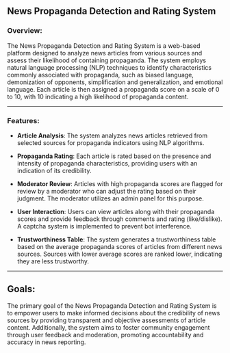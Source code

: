 ## News Propaganda Detection and Rating System

### Overview:

The News Propaganda Detection and Rating System is a web-based platform designed to analyze news articles from various sources and assess their likelihood of containing propaganda. The system employs natural language processing (NLP) techniques to identify characteristics commonly associated with propaganda, such as biased language, demonization of opponents, simplification and generalization, and emotional language. Each article is then assigned a propaganda score on a scale of 0 to 10, with 10 indicating a high likelihood of propaganda content.

---

### Features:

- **Article Analysis**: The system analyzes news articles retrieved from selected sources for propaganda indicators using NLP algorithms.

- **Propaganda Rating**: Each article is rated based on the presence and intensity of propaganda characteristics, providing users with an indication of its credibility.

- **Moderator Review**: Articles with high propaganda scores are flagged for review by a moderator who can adjust the rating based on their judgment. The moderator utilizes an admin panel for this purpose.

- **User Interaction**: Users can view articles along with their propaganda scores and provide feedback through comments and rating (like/dislike). A captcha system is implemented to prevent bot interference.

- **Trustworthiness Table**: The system generates a trustworthiness table based on the average propaganda scores of articles from different news sources. Sources with lower average scores are ranked lower, indicating they are less trustworthy.

---

## Goals:

The primary goal of the News Propaganda Detection and Rating System is to empower users to make informed decisions about the credibility of news sources by providing transparent and objective assessments of article content. Additionally, the system aims to foster community engagement through user feedback and moderation, promoting accountability and accuracy in news reporting.
